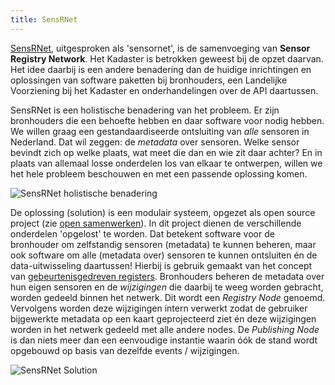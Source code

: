 ```yaml
---
title: SensRNet
---
```

<a href="https://kadaster-labs.github.io/sensrnet-home/" target="_blank">SensRNet</a>, uitgesproken
als 'sensornet', is de samenvoeging van **Sensor Registry Network**. Het Kadaster is betrokken
geweest bij de opzet daarvan. Het idee daarbij is een andere benadering dan de huidige inrichtingen
en oplossingen van software paketten bij bronhouders, een Landelijke Voorziening bij het Kadaster en
onderhandelingen over de API daartussen.

SensRNet is een holistische benadering van het probleem. Er zijn bronhouders die een behoefte hebben
en daar software voor nodig hebben. We willen graag een gestandaardiseerde ontsluiting van _alle_
sensoren in Nederland. Dat wil zeggen: de _metadata_ over sensoren. Welke sensor bevindt zich op
welke plaats, wat meet die dan en wie zit daar achter? En in plaats van allemaal losse onderdelen
los van elkaar te ontwerpen, willen we het hele probleem beschouwen en met een passende oplossing
komen.

![SensRNet holistische benadering](./sensrnet/SensRNet-holistische-benadering.png)

De oplossing (solution) is een modulair systeem, opgezet als open source project (zie [open
samenwerken](../oplossingen.md#open-samenwerken)). In dit project dienen de verschillende onderdelen
'opgelost' te worden. Dat betekent software voor de bronhouder om zelfstandig sensoren (metadata) te
kunnen beheren, maar ook software om alle (metadata over) sensoren te kunnen ontsluiten én de
data-uitwisseling daartussen! Hierbij is gebruik gemaakt van het concept van [gebeurtenisgedreven
registers](../oplossingen.md#gebeurtenisgedreven-registers). Bronhouders beheren de metadata over
hun eigen sensoren en de _wijzigingen_ die daarbij te weeg worden gebracht, worden gedeeld binnen
het netwerk. Dit wordt een _Registry Node_ genoemd. Vervolgens worden deze wijzigingen intern
verwerkt zodat de gebruiker bijgewerkte metadata op een kaart geprojecteerd ziet én deze wijzigingen
worden in het netwerk gedeeld met alle andere nodes. De _Publishing Node_ is dan niets meer dan een
eenvoudige instantie waarin óók de stand wordt opgebouwd op basis van dezelfde events / wijzigingen.

![SensRNet Solution](./sensrnet/SensRNet-Solution.png)
